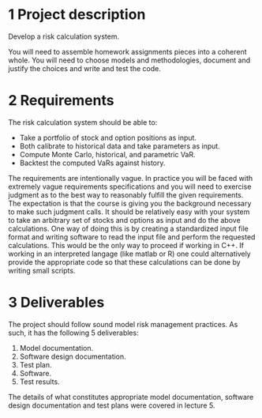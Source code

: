 # 1 Project description

Develop a risk calculation system.

You will need to assemble homework assignments pieces into a coherent whole. You will need to choose models and methodologies, document and justify the choices and write and test the code.

# 2 Requirements

The risk calculation system should be able to:

-  Take a portfolio of stock and option positions as input.
-  Both calibrate to historical data and take parameters as input.
-  Compute Monte Carlo, historical, and parametric VaR.
-  Backtest the computed VaRs against history.

The requirements are intentionally vague. In practice you will be faced with extremely vague requirements specifications and you will need to exercise judgment as to the best way to reasonably fulfill the given requirements. The expectation is that the course is giving you the background necessary to make such judgment calls.
It should be relatively easy with your system to take an arbitrary set of stocks and options as input and do the above calculations. One way of doing this is by creating a standardized input file format and writing software to read the input file and perform the requested calculations. This would be the only way to proceed if working in C++. If working in an interpreted langage (like matlab or R) one could alternatively provide the appropriate code so that these calculations can be done by writing small scripts.

# 3 Deliverables

The project should follow sound model risk management practices. As such, it has the following 5 deliverables:

1. Model documentation.
2. Software design documentation.
3. Test plan.
4. Software.
5. Test results.

The details of what constitutes appropriate model documentation, software design documentation and test plans were covered in lecture 5.
